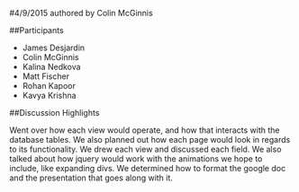 #4/9/2015
authored by Colin McGinnis

##Participants
+ James Desjardin
+ Colin McGinnis
+ Kalina Nedkova
+ Matt Fischer
+ Rohan Kapoor
+ Kavya Krishna

##Discussion Highlights

Went over how each view would operate, and how that interacts with the database tables. We also planned out how each page would look in regards to its functionality. We drew each view and discussed each field. We also talked about how jquery would work with the animations we hope to include, like expanding divs. We determined how to format the google doc and the presentation that goes along with it. 